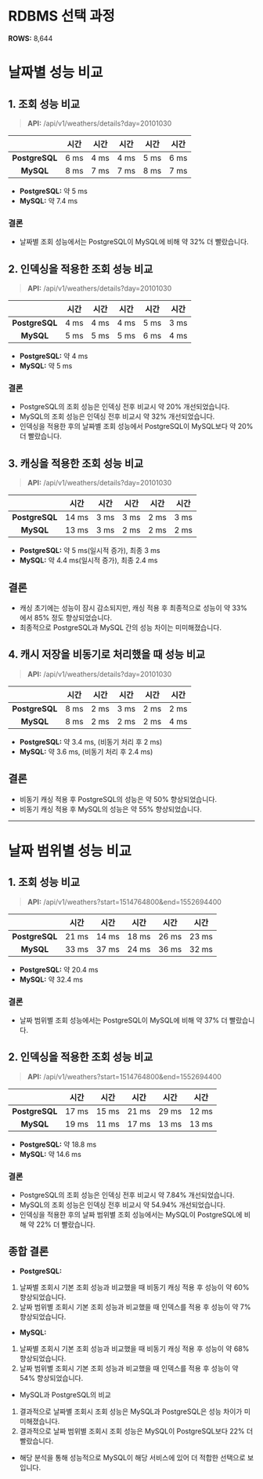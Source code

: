 # RDBMS 선택 과정
**ROWS:** 8,644

# 날짜별 성능 비교
## 1. 조회 성능 비교
> **API:** /api/v1/weathers/details?day=20101030

|                |  시간  |  시간  |  시간  |  시간  |  시간  |
|:--------------:|:----:|:----:|:----:|:----:|:----:|
| **PostgreSQL** | 6 ms | 4 ms | 4 ms | 5 ms | 6 ms |
|   **MySQL**    | 8 ms | 7 ms | 7 ms | 8 ms | 7 ms |

- **PostgreSQL:** 약 5 ms
- **MySQL:** 약 7.4 ms

### 결론
- 날짜별 조회 성능에서는 PostgreSQL이 MySQL에 비해 약 32% 더 빨랐습니다.



## 2. 인덱싱을 적용한 조회 성능 비교
> **API:** /api/v1/weathers/details?day=20101030

|                |  시간  |  시간  |  시간  |  시간  |  시간  |
|:--------------:|:----:|:----:|:----:|:----:|:----:|
| **PostgreSQL** | 4 ms | 4 ms | 4 ms | 5 ms | 3 ms |
|   **MySQL**    | 5 ms | 5 ms | 5 ms | 6 ms | 4 ms |

- **PostgreSQL:** 약 4 ms
- **MySQL:** 약 5 ms

### 결론
- PostgreSQL의 조회 성능은 인덱싱 전후 비교시 약 20% 개선되었습니다.
- MySQL의 조회 성능은 인덱싱 전후 비교시 약 32% 개선되었습니다.
- 인덱싱을 적용한 후의 날짜별 조회 성능에서 PostgreSQL이 MySQL보다 약 20% 더 빨랐습니다.



## 3. 캐싱을 적용한 조회 성능 비교
> **API:** /api/v1/weathers/details?day=20101030

|                |  시간   |  시간  |  시간  |  시간  |  시간  |
|:--------------:|:-----:|:----:|:----:|:----:|:----:|
| **PostgreSQL** | 14 ms | 3 ms | 3 ms | 2 ms | 3 ms |
|   **MySQL**    | 13 ms | 3 ms | 2 ms | 2 ms | 2 ms |

- **PostgreSQL:** 약 5 ms(일시적 증가), 최종 3 ms
- **MySQL:** 약 4.4 ms(일시적 증가), 최종 2.4 ms

## 결론
- 캐싱 초기에는 성능이 잠시 감소되지만, 캐싱 적용 후 최종적으로 성능이 약 33% 에서 85% 정도 향상되었습니다.
- 최종적으로 PostgreSQL과 MySQL 간의 성능 차이는 미미해졌습니다.



## 4. 캐시 저장을 비동기로 처리했을 때 성능 비교
> **API:** /api/v1/weathers/details?day=20101030

|                |  시간  |  시간  |  시간  |  시간  |  시간  |
|:--------------:|:----:|:----:|:----:|:----:|:----:|
| **PostgreSQL** | 8 ms | 2 ms | 3 ms | 2 ms | 2 ms |
|   **MySQL**    | 8 ms | 2 ms | 2 ms | 2 ms | 4 ms |

- **PostgreSQL:** 약 3.4 ms, (비동기 처리 후 2 ms)
- **MySQL:** 약 3.6 ms, (비동기 처리 후 2.4 ms)

## 결론
- 비동기 캐싱 적용 후 PostgreSQL의 성능은 약 50% 향상되었습니다.
- 비동기 캐싱 적용 후 MySQL의 성능은 약 55% 향상되었습니다.

---

# 날짜 범위별 성능 비교

## 1. 조회 성능 비교
> **API:** /api/v1/weathers?start=1514764800&end=1552694400

|                |  시간   |  시간   |  시간   |  시간   |  시간   |
|:--------------:|:-----:|:-----:|:-----:|:-----:|:-----:|
| **PostgreSQL** | 21 ms | 14 ms | 18 ms | 26 ms | 23 ms |
|   **MySQL**    | 33 ms | 37 ms | 24 ms | 36 ms | 32 ms |

- **PostgreSQL:** 약 20.4 ms
- **MySQL:** 약 32.4 ms

### 결론
- 날짜 범위별 조회 성능에서는 PostgreSQL이 MySQL에 비해 약 37% 더 빨랐습니다.



## 2. 인덱싱을 적용한 조회 성능 비교
> **API:** /api/v1/weathers?start=1514764800&end=1552694400

|                |  시간   |  시간   |  시간   |  시간   |  시간   |
|:--------------:|:-----:|:-----:|:-----:|:-----:|:-----:|
| **PostgreSQL** | 17 ms | 15 ms | 21 ms | 29 ms | 12 ms |
|   **MySQL**    | 19 ms | 11 ms | 17 ms | 13 ms | 13 ms |

- **PostgreSQL:** 약 18.8 ms
- **MySQL:** 약 14.6 ms

### 결론
- PostgreSQL의 조회 성능은 인덱싱 전후 비교시 약 7.84% 개선되었습니다.
- MySQL의 조회 성능은 인덱싱 전후 비교시 약 54.94% 개선되었습니다.
- 인덱싱을 적용한 후의 날짜 범위별 조회 성능에서는 MySQL이 PostgreSQL에 비해 약 22% 더 빨랐습니다.



## 종합 결론
- **PostgreSQL:**
1. 날짜별 조회시 기본 조회 성능과 비교했을 때 비동기 캐싱 적용 후 성능이 약 60% 향상되었습니다.
2. 날짜 범위별 조회시 기본 조회 성능과 비교했을 때 인덱스를 적용 후 성능이 약 7% 향상되었습니다.

- **MySQL:**
1. 날짜별 조회시 기본 조회 성능과 비교했을 때 비동기 캐싱 적용 후 성능이 약 68% 향상되었습니다.
2. 날짜 범위별 조회시 기본 조회 성능과 비교했을 때 인덱스를 적용 후 성능이 약 54% 향상되었습니다.

- MySQL과 PostgreSQL의 비교
1. 결과적으로 날짜별 조회시 조회 성능은 MySQL과 PostgreSQL은 성능 차이가 미미해졌습니다.
2. 결과적으로 날짜 범위별 조회시 조회 성능은 MySQL이 PostgreSQL보다 22% 더 빨랐습니다.

- 해당 분석을 통해 성능적으로 MySQL이 해당 서비스에 있어 더 적합한 선택으로 보입니다.